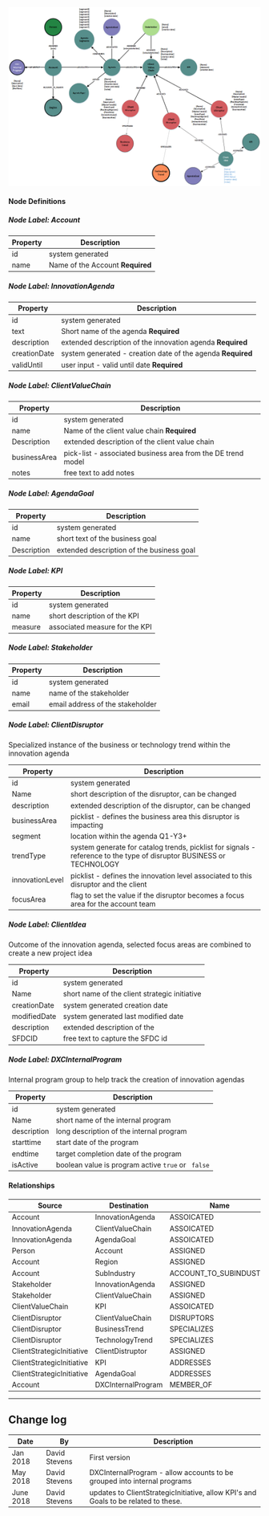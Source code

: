 
![AgendaModel](../images/RoadmapModel.png)

#### **Node Definitions**

##### Node Label: Account

|Property|Description|
|----|----|
|id|system generated
|name | Name of the Account **Required**


##### Node Label: InnovationAgenda

|Property|Description|
|----|----|
|id|system generated
|text| Short name of the agenda **Required**
|description| extended description of the innovation agenda **Required**
|creationDate| system generated - creation date of the agenda **Required**
|validUntil| user input - valid until date **Required**

##### Node Label: ClientValueChain

|Property|Description|
|----|----|
|id|system generated
|name| Name of the client value chain **Required**
|Description| extended description of the client value chain
|businessArea| pick-list - associated business area from the DE trend model
|notes | free text to add notes


##### Node Label: AgendaGoal

|Property|Description|
|----|----|
|id|system generated
|name|short text of the business goal
|Description| extended description of the business goal

##### Node Label: KPI

|Property|Description|
|----|----|
|id|system generated
|name|short description of the KPI
|measure|associated measure for the KPI


##### Node Label: Stakeholder

|Property|Description|
|----|----|
|id|system generated
|name| name of the stakeholder
|email| email address of the stakeholder

##### Node Label: ClientDisruptor

Specialized instance of the business or technology trend within the innovation agenda

|Property|Description|
|----|----|
|id|system generated
|Name|short description of the disruptor, can be changed
|description|extended description of the disruptor, can be changed
|businessArea|picklist - defines the business area this disruptor is impacting
|segment|location within the agenda Q1-Y3+
|trendType|system generate for catalog trends, picklist for signals - reference to the type of disruptor BUSINESS or TECHNOLOGY
|innovationLevel|picklist - defines the innovation level associated to this disruptor and the client
|focusArea|flag to set the value if the disruptor becomes a focus area for the account team


##### Node Label: ClientIdea
Outcome of the innovation agenda, selected focus areas are combined to create a new project idea

|Property|Description|
|----|----|
|id|system generated
|Name|short name of the client strategic initiative
|creationDate|system generated creation date
|modifiedDate|system generated last modified date
|description| extended description of the 
|SFDCID| free text to capture the SFDC id



##### Node Label: DXCInternalProgram
Internal program group to help track the creation of innovation agendas

|Property|Description|
|----|----|
|id|system generated
|Name|short name of the internal program
|description|long description of the internal program
|starttime|start date of the program
|endtime|target completion date of the program
|isActive|boolean value is program active `true` or ` false`



#### Relationships

|Source|Destination|Name|Properties|
|----|----|----|----|
|Account|InnovationAgenda|ASSOICATED
|InnovationAgenda|ClientValueChain|ASSOICATED
|InnovationAgenda|AgendaGoal|ASSOICATED
|Person|Account|ASSIGNED|{role}
|Account|Region|ASSIGNED
|Account|SubIndustry|ACCOUNT_TO_SUBINDUSTRY
|Stakeholder|InnovationAgenda|ASSIGNED
|Stakeholder|ClientValueChain|ASSIGNED
|ClientValueChain|KPI|ASSOICATED
|ClientDisruptor|ClientValueChain|DISRUPTORS
|ClientDisruptor|BusinessTrend|SPECIALIZES
|ClientDisruptor|TechnologyTrend|SPECIALIZES
|ClientStrategicInitiative|ClientDistruptor|ASSIGNED
|ClientStrategicInitiative|KPI|ADDRESSES
|ClientStrategicInitiative|AgendaGoal|ADDRESSES
|Account|DXCInternalProgram|MEMBER_OF



----

## Change log

| Date | By | Description
|---|---|---|
|Jan 2018| David Stevens | First version
|May 2018| David Stevens | DXCInternalProgram - allow accounts to be grouped into internal programs
|June 2018| David Stevens | updates to ClientStrategicInitiative, allow KPI's and Goals to be related to these.
